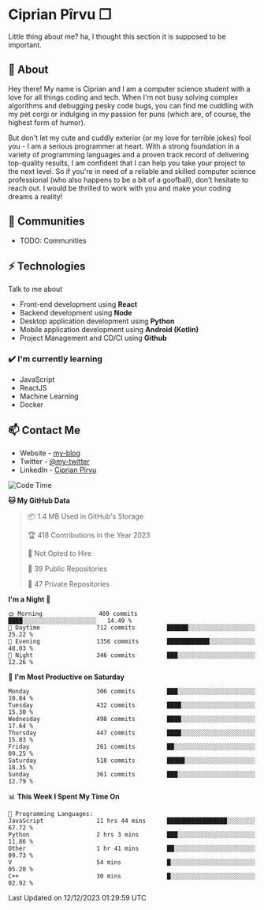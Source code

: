 # Ciprian Pîrvu ❐

Little thing about me? ha, I thought this section it is supposed to be important.

## 🧐 About

Hey there! My name is Ciprian and I am a computer science student with a love for all things coding and tech. When I'm not busy solving complex algorithms and debugging pesky code bugs, you can find me cuddling with my pet corgi or indulging in my passion for puns (which are, of course, the highest form of humor).

But don't let my cute and cuddly exterior (or my love for terrible jokes) fool you - I am a serious programmer at heart. With a strong foundation in a variety of programming languages and a proven track record of delivering top-quality results, I am confident that I can help you take your project to the next level. So if you're in need of a reliable and skilled computer science professional (who also happens to be a bit of a goofball), don't hesitate to reach out. I would be thrilled to work with you and make your coding dreams a reality!

## 👯 Communities

-   TODO: Communities

## ⚡ Technologies

Talk to me about

-   Front-end development using **React**
-   Backend development using **Node**
-   Desktop application development using **Python**
-   Mobile application development using **Android (Kotlin)**
-   Project Management and CD/CI using **Github**

### ✔️ I'm currently learning

-   JavaScript
-   ReactJS
-   Machine Learning
-   Docker

## 📫 Contact Me

-   Website - [my-blog]()
-   Twitter - [@my-twitter]()
-   LinkedIn - [Ciprian Pîrvu](https://www.linkedin.com/in/p%C3%AErvu-ciprian-cristian-4415991b1/)

<!--START_SECTION:waka-->
![Code Time](http://img.shields.io/badge/Code%20Time-1%2C857%20hrs%2042%20mins-blue)

**🐱 My GitHub Data** 

> 📦 1.4 MB Used in GitHub's Storage 
 > 
> 🏆 418 Contributions in the Year 2023
 > 
> 🚫 Not Opted to Hire
 > 
> 📜 39 Public Repositories 
 > 
> 🔑 47 Private Repositories 
 > 
**I'm a Night 🦉** 

```text
🌞 Morning                409 commits         ████░░░░░░░░░░░░░░░░░░░░░   14.49 % 
🌆 Daytime                712 commits         ██████░░░░░░░░░░░░░░░░░░░   25.22 % 
🌃 Evening                1356 commits        ████████████░░░░░░░░░░░░░   48.03 % 
🌙 Night                  346 commits         ███░░░░░░░░░░░░░░░░░░░░░░   12.26 % 
```
📅 **I'm Most Productive on Saturday** 

```text
Monday                   306 commits         ███░░░░░░░░░░░░░░░░░░░░░░   10.84 % 
Tuesday                  432 commits         ████░░░░░░░░░░░░░░░░░░░░░   15.30 % 
Wednesday                498 commits         ████░░░░░░░░░░░░░░░░░░░░░   17.64 % 
Thursday                 447 commits         ████░░░░░░░░░░░░░░░░░░░░░   15.83 % 
Friday                   261 commits         ██░░░░░░░░░░░░░░░░░░░░░░░   09.25 % 
Saturday                 518 commits         █████░░░░░░░░░░░░░░░░░░░░   18.35 % 
Sunday                   361 commits         ███░░░░░░░░░░░░░░░░░░░░░░   12.79 % 
```


📊 **This Week I Spent My Time On** 

```text
💬 Programming Languages: 
JavaScript               11 hrs 44 mins      █████████████████░░░░░░░░   67.72 % 
Python                   2 hrs 3 mins        ███░░░░░░░░░░░░░░░░░░░░░░   11.86 % 
Other                    1 hr 41 mins        ██░░░░░░░░░░░░░░░░░░░░░░░   09.73 % 
V                        54 mins             █░░░░░░░░░░░░░░░░░░░░░░░░   05.20 % 
C++                      30 mins             █░░░░░░░░░░░░░░░░░░░░░░░░   02.92 % 
```


 Last Updated on 12/12/2023 01:29:59 UTC
<!--END_SECTION:waka-->
